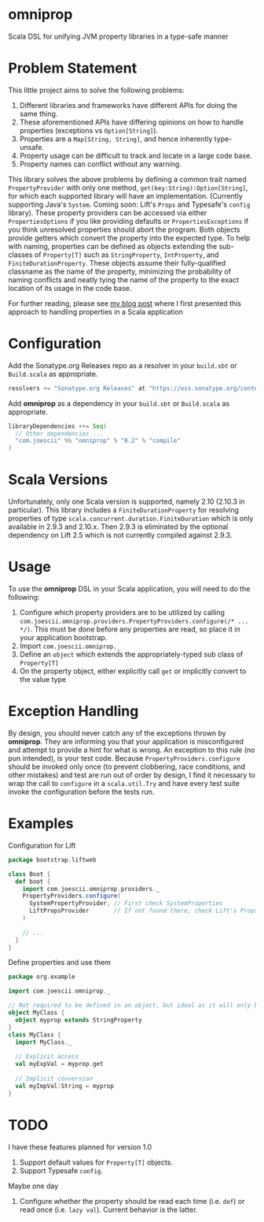 omniprop
========

Scala DSL for unifying JVM property libraries in a type-safe manner

Problem Statement
=================

This little project aims to solve the following problems:

1. Different libraries and frameworks have different APIs for doing the same thing. 
2. These aforementioned APIs have differing opinions on how to handle properties (exceptions vs `Option[String]`).
3. Properties are a `Map[String, String]`, and hence inherently type-unsafe.
4. Property usage can be difficult to track and locate in a large code base.
5. Property names can conflict without any warning.

This library solves the above problems by defining a common trait named `PropertyProvider` with only one method, `get(key:String):Option[String]`, for which each supported library will have an implementation.  (Currently supporting Java's `System`.  Coming soon: Lift's `Props` and Typesafe's `config` library).  These property providers can be accessed via either `PropertiesOptions` if you like providing defaults or `PropertiesExceptions` if you think unresolved properties should abort the program.  Both objects provide getters which convert the property into the expected type.  To help with naming, properties can be defined as objects extending the sub-classes of `Property[T]` such as `StringProperty`, `IntProperty`, and `FiniteDurationProperty`.  These objects assume their fully-qualified classname as the name of the property, minimizing the probability of naming conflicts and neatly tying the name of the property to the exact location of its usage in the code base.

For further reading, please see [my blog post](http://proseand.co.nz/2014/02/03/java-properties-made-elegant-in-scala/) where I first presented this approach to handling properties in a Scala application

Configuration
=============

Add the Sonatype.org Releases repo as a resolver in your `build.sbt` or `Build.scala` as appropriate.

```scala
resolvers += "Sonatype.org Releases" at "https://oss.sonatype.org/content/repositories/releases/"
```

Add **omniprop** as a dependency in your `build.sbt` or `Build.scala` as appropriate.

```scala
libraryDependencies ++= Seq(
  // Other dependencies ...
  "com.joescii" %% "omniprop" % "0.2" % "compile"
)
```

Scala Versions
==============

Unfortunately, only one Scala version is supported, namely 2.10 (2.10.3 in particular).  This library includes a `FiniteDurationProperty` for resolving properties of type `scala.concurrent.duration.FiniteDuration` which is only available in 2.9.3 and 2.10.x.  Then 2.9.3 is eliminated by the optional dependency on Lift 2.5 which is not currently compiled against 2.9.3.

Usage
=====

To use the **omniprop** DSL in your Scala application, you will need to do the following:

1. Configure which property providers are to be utilized by calling `com.joescii.omniprop.providers.PropertyProviders.configure(/* ... */)`.  This must be done before any properties are read, so place it in your application bootstrap.
2. Import `com.joescii.omniprop._`
3. Define an `object` which extends the appropriately-typed sub class of `Property[T]`
4. On the property object, either explicitly call `get` or implicitly convert to the value type

Exception Handling
==================

By design, you should never catch any of the exceptions thrown by **omniprop**.  They are informing you that your application is misconfigured and attempt to provide a hint for what is wrong.  An exception to this rule (no pun intended), is your test code.  Because `PropertyProviders.configure` should be invoked only once (to prevent clobbering, race conditions, and other mistakes) and test are run out of order by design, I find it necessary to wrap the call to `configure` in a `scala.util.Try` and have every test suite invoke the configuration before the tests run.

Examples
========

Configuration for Lift

```scala
package bootstrap.liftweb

class Boot {
  def boot {
    import com.joescii.omniprop.providers._
    PropertyProviders.configure(
      SystemPropertyProvider, // First check SystemProperties
      LiftPropsProvider       // If not found there, check Lift's Props
    )
    
    // ...
  }
}
```

Define properties and use them

```scala
package org.example

import com.joescii.omniprop._

// Not required to be defined in an object, but ideal as it will only be read once.
object MyClass {
  object myprop extends StringProperty
}
class MyClass {
  import MyClass._
  
  // Explicit access
  val myExpVal = myprop.get
  
  // Implicit conversion
  val myImpVal:String = myprop
}
```

TODO
====

I have these features planned for version 1.0

1. Support default values for `Property[T]` objects.
2. Support Typesafe `config`.

Maybe one day

1. Configure whether the property should be read each time (i.e. `def`) or read once (i.e. `lazy val`).  Current behavior is the latter.
